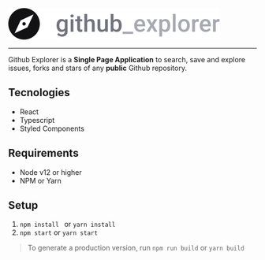 <img src="./src/assets/logo.svg">

---

Github Explorer is a **Single Page Application** to search, save and explore issues, forks and stars of any **public** Github repository.

## Tecnologies

- React
- Typescript
- Styled Components



## Requirements

- Node v12 or higher
- NPM or Yarn 

## Setup

1. `npm install ` or `yarn install`
2. `npm start` or `yarn start`

> To generate a production version, run `npm run build` or `yarn build`